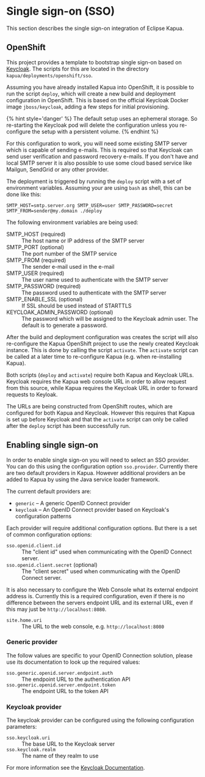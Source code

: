 # Single sign-on (SSO)

This section describes the single sign-on integration of Eclipse Kapua.

## OpenShift

This project provides a template to bootstrap single sign-on based on [Keycloak](http://keycloak.org).
The scripts for this are located in the directory `kapua/deployments/openshift/sso`.

Assuming you have already installed Kapua into OpenShift, it is possible to run the script `deploy`, which
will create a new build and deployment configuration in OpenShift. This is based on the official Keycloak Docker
image `jboss/keycloak`, adding a few steps for initial provisioning.

{% hint style='danger' %}
The default setup uses an ephemeral storage. So re-starting the Keycloak pod will delete the configuration unless
you re-configure the setup with a persistent volume.
{% endhint %} 

For this configuration to work, you will need some existing SMTP server which is capable of sending e-mails.
This is required so that Keycloak can send user verification and password recovery e-mails. If you don't have
and local SMTP server it is also possible to use some cloud based service like Mailgun, SendGrid or any other
provider.

The deployment is triggered by running the `deploy` script with a set of environment variables. Assuming your
are using `bash` as shell, this can be done like this:

    SMTP_HOST=smtp.server.org SMTP_USER=user SMTP_PASSWORD=secret SMTP_FROM=sender@my.domain ./deploy

The following environment variables are being used:

<dl>

<dt>SMTP_HOST (required)</dt>
<dd>The host name or IP address of the SMTP server</dd>

<dt>SMTP_PORT (optional)</dt>
<dd>The port number of the SMTP service</dd>

<dt>SMTP_FROM (required)</dt>
<dd>The sender e-mail used in the e-mail</dd>

<dt>SMTP_USER (required)</dt>
<dd>The user name used to authenticate with the SMTP server</dd>

<dt>SMTP_PASSWORD (required)</dt>
<dd>The password used to authenticate with the SMTP server</dd>

<dt>SMTP_ENABLE_SSL (optional)</dt>
<dd>If SSL should be used instead of STARTTLS</dd>

<dt>KEYCLOAK_ADMIN_PASSWORD (optional)</dt>
<dd>The password which will be assigned to the Keycloak admin user. The default is to generate a password.</dd>

</dl>

After the build and deployment configuration was creates the script will also re-configure the Kapua OpenShift project
to use the newly created Keycloak instance. This is done by calling the script `activate`. The `activate` script
can be called at a later time to re-configure Kapua (e.g. when re-installing Kapua).

Both scripts (`deploy` and `activate`) require both Kapua and Keycloak URLs. Keycloak requires the Kapua web console
URL in order to allow request from this source, while Kapua requires the Keycloak URL in order to forward requests to Keyloak.

The URLs are being constructed from OpenShift routes, which are configured for both Kapua and Keycloak. However this requires
that Kapua is set up before Keycloak and that the `activate` script can only be called after the `deploy` script
has been successfully run.

## Enabling single sign-on

In order to enable single sign-on you will need to select an SSO provider. You can do this using the
configuration option `sso.provider`. Currently there are two default providers in Kapua. However additional
providers an be added to Kapua by using the Java service loader framework.

The current default providers are:

* `generic` – A generic OpenID Connect provider
* `keycloak` – An OpenID Connect provider based on Keycloak's configuration patterns

Each provider will require additional configuration options. But there is a set of common configuration
options:

<dl>
  <dt><code>sso.openid.client.id</code></dt>
  <dd>
  The "client id" used when communicating with the OpenID Connect server.
  </dd>

  <dt><code>sso.openid.client.secret</code> (optional)</dt>
  <dd>
  The "client secret" used when communicating with the OpenID Connect server.
  </dd>
</dl>

It is also necessary to configure the Web Console what its external endpoint address is.
Currently this is a required configuration, even if there is no difference between the servers
endpoint URL and its external URL, even if this may just be `http://localhost:8080`.

<dl>
  <dt><code>site.home.uri</code></dt>
  <dd>The URL to the web console, e.g. <code>http://localhost:8080</code></dd>
</dl>

### Generic provider

The follow values are specific to your OpenID Connection solution, please use its
documentation to look up the required values:

<dl>
  <dt><code>sso.generic.openid.server.endpoint.auth</code></dt>
  <dd>The endpoint URL to the authentication API</dd>
  <dt><code>sso.generic.openid.server.endpoint.token</code></dt>
  <dd>The endpoint URL to the token API</dd>
</dl>

### Keycloak provider

The keycloak provider can be configured using the following configuration parameters:

<dl>
  <dt><code>sso.keycloak.uri</code></dt>
  <dd>The base URL to the Keycloak server</dd>
  
  <dt><code>sso.keycloak.realm</code></dt>
  <dd>The name of they realm to use</dd>
</dl>

For more information see the [Keycloak Documentation](http://www.keycloak.org/documentation.html).
